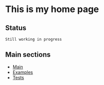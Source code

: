 # This is my home page

## Status

	Still working in progress

## Main sections
- [Main](http://h123.ru/)
- [Examples](http://h123.ru/-/examples/)
- [Tests](http://h123.ru/-/tests/)
